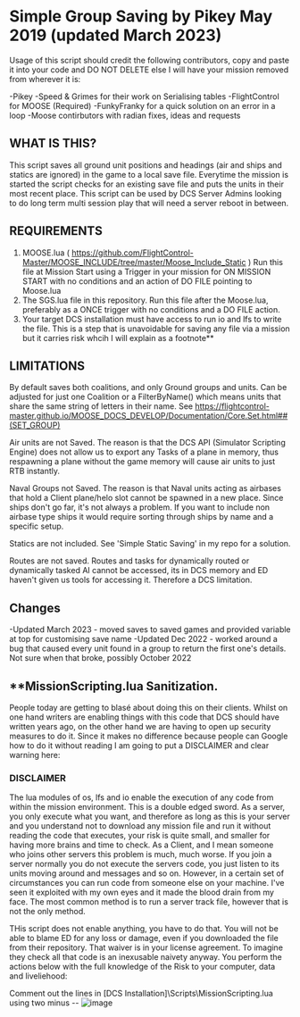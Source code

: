 # Simple Group Saving by Pikey May 2019 (updated March 2023)

Usage of this script should credit the following contributors, copy and paste it into your code and DO NOT DELETE else I will have your mission removed from wherever it is:

-Pikey
-Speed & Grimes for their work on Serialising tables
-FlightControl for MOOSE (Required)
-FunkyFranky for a quick solution on an error in a loop
-Moose contirbutors with radian fixes, ideas and requests
 
## WHAT IS THIS?

This script saves all ground unit positions and headings (air and ships and statics are ignored) in the game to a local save file. Everytime the mission is started the script checks for an existing save file and puts the units in their most recent place. This script can be used by DCS Server Admins looking to do long term multi session play that will need a server reboot in between.
 
## REQUIREMENTS

1. MOOSE.lua ( https://github.com/FlightControl-Master/MOOSE_INCLUDE/tree/master/Moose_Include_Static ) Run this file at Mission Start using a Trigger in your mission for ON MISSION START with no conditions and an action of DO FILE pointing to Moose.lua
2. The SGS.lua file in this repository. Run this file after the Moose.lua, preferably as a ONCE trigger with no conditions and a DO FILE action. 
3. Your target DCS installation must have access to run io and lfs to write the file. This is a step that is unavoidable for saving any file via a mission but it carries risk whcih I will explain as a footnote**

## LIMITATIONS

By default saves both coalitions, and only Ground groups and units. Can be adjusted for just one Coalition or a FilterByName() which means units that share the same string of letters in their name.
See https://flightcontrol-master.github.io/MOOSE_DOCS_DEVELOP/Documentation/Core.Set.html##(SET_GROUP)

Air units are not Saved. The reason is that the DCS API (Simulator Scripting Engine) does not allow us to export any Tasks of a plane in memory, thus respawning a plane without the game memory will cause air units to just RTB instantly.

Naval Groups not Saved. The reason is that Naval units acting as airbases that hold a Client plane/helo slot cannot be spawned in a new place. Since ships don't go far, it's not always a problem. If you want to include non airbase type ships it would require sorting through ships by name and a specific setup.

Statics are not included. See 'Simple Static Saving' in my repo for a solution.

Routes are not saved. Routes and tasks for dynamically routed or dynamically tasked AI cannot be accessed, its in DCS memory and ED haven't given us tools for accessing it. Therefore a DCS limitation.

## Changes
-Updated March 2023 - moved saves to saved games and provided variable at top for customising save name
-Updated Dec 2022 - worked around a bug that caused every unit found in a group to return the first one's details. Not sure when that broke, possibly October 2022

## **MissionScripting.lua Sanitization.
People today are getting to blasé about doing this on their clients. Whilst on one hand writers are enabling things with this code that DCS should have written years ago, on the other hand we are having to open up security measures to do it. Since it makes no difference because people can Google how to do it without reading I am going to put a DISCLAIMER and clear warning here:

### DISCLAIMER
The lua modules of os, lfs and io enable the execution of any code from within the mission environment. This is a double edged sword. As a server, you only execute what you want, and therefore as long as this is your server and you understand not to download any mission file and run it without reading the code that executes, your risk is quite small, and smaller for having more brains and time to check. 
As a Client, and I mean someone who joins other servers this problem is much, much worse. If you join a server normally you do not execute the servers code, you just listen to its units moving around and messages and so on. However, in a certain set of circumstances you can run code from someone else on your machine. I've seen it exploited with my own eyes and it made the blood drain from my face. The most common method is to run a server track file, however that is not the only method.

THis script does not enable anything, you have to do that. You will not be able to blame ED for any loss or damage, even if you downloaded the file from their repository. That waiver is in your license agreement. To imagine they check all that code is an inexusable naivety anyway. You perform the actions below with the full knowledge of the Risk to your computer, data and liveliehood:

Comment out the lines in [DCS Installation]\Scripts\MissionScripting.lua using two minus -- 
![image](https://user-images.githubusercontent.com/22999891/226926947-3989c324-0ef7-4d05-9413-c87adf281da1.png)
